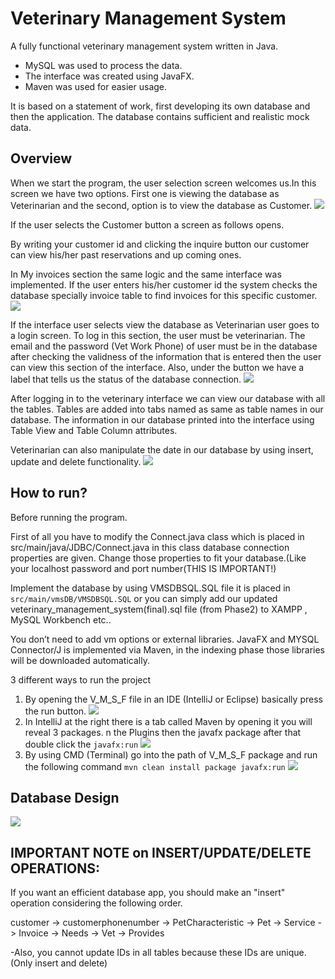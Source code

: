 # Veterinary Management System
A fully functional veterinary management system written in Java.
* MySQL was used to process the data.
* The interface was created using JavaFX.
* Maven was used for easier usage.

It is based on a statement of work, first developing its own database and then the application. The database contains sufficient and realistic mock data.

## Overview

When we start the program, the user selection screen welcomes us.In this screen we have two options.
First one is viewing the database as Veterinarian and the second, option is to view the database as Customer.
![](assets/img.png)

If the user selects the Customer button a screen as follows opens.

By writing your customer id and clicking the inquire button our customer can view his/her past reservations and up coming ones.

In My invoices section the same logic and the same interface was implemented. If the user enters his/her customer id the system checks the database specially invoice table to find invoices for this specific customer.
![](assets/img_1.png)

If the interface user selects view the database as Veterinarian user goes to a login screen. To log in this section, the user must be veterinarian. The email and the password (Vet Work Phone) of user must be in the database after checking the validness of the information that is entered then the user can view this section of the interface. Also, under the button we have a label that tells us the status of the database connection.
![](assets/img_2.png)

After logging in to the veterinary interface we can view our database with all the tables. Tables are added into tabs named as same as table names in our database. The information in our database printed into the interface using Table View and Table Column attributes.

Veterinarian can also manipulate the date in our database by using insert, update and delete functionality.
![](assets/img_3.png)

## How to run?

Before running the program.

First of all you have to modify the Connect.java class which is placed in src/main/java/JDBC/Connect.java
in this class database connection properties are given. Change those properties to fit your database.(Like your localhost password and port number(THIS IS IMPORTANT!)

Implement the database by using VMSDBSQL.SQL file it is placed in `src/main/vmsDB/VMSDBSQL.SQL`
or you can simply add our updated veterinary_management_system(final).sql file (from Phase2) to XAMPP , MySQL Workbench etc..

You don’t need to add vm options or external libraries. JavaFX and MYSQL Connector/J is implemented
via Maven, in the indexing phase those libraries will be downloaded automatically.

 3 different ways to run the project

1. By opening the V_M_S_F file in an IDE (IntelliJ or Eclipse) basically press the run button.
   ![](assets/way-1.png)
2. In IntelliJ at the right there is a tab called Maven by opening it you will reveal 3 packages.
   n the Plugins then the javafx package after that double click the `javafx:run`
   ![](assets/way-2.png)
3. By using CMD (Terminal) go into the path of V_M_S_F package and run the following command
   ``mvn clean install package javafx:run``
   ![](assets/way-3.png)

## Database Design

![](assets/db.png)

## IMPORTANT NOTE on INSERT/UPDATE/DELETE OPERATIONS:

If you want an efficient database app, you should make an "insert" operation considering the following order.

customer -> customerphonenumber -> PetCharacteristic -> Pet ->  Service -> Invoice -> Needs -> Vet -> Provides

-Also, you cannot update IDs in all tables because these IDs are unique.(Only insert and delete)
